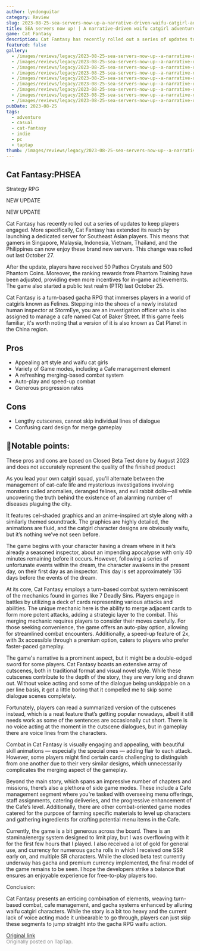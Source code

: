 ```yaml
---
author: lyndonguitar
category: Review
slug: 2023-08-25-sea-servers-now-up-a-narrative-driven-waifu-catgirl-adventure-review-cat-fantasy
title: SEA servers now up! | A narrative-driven waifu catgirl adventure | Review - Cat Fantasy
game: Cat Fantasy
description: Cat Fantasy has recently rolled out a series of updates to keep players engaged. More specifically, Cat Fantasy has extended its reach by launching a dedicated server for Southeast Asian players. This means that gamers in Singapore, Malaysia, Indonesia, Vietnam, Thailand, and the Philippines can now enjoy these brand new servers. This change was rolled out last October 27.
featured: false
gallery:
  - /images/reviews/legacy/2023-08-25-sea-servers-now-up--a-narrative-driven-waifu-catgirl-adventure--review---cat-fantasy-0.avif
  - /images/reviews/legacy/2023-08-25-sea-servers-now-up--a-narrative-driven-waifu-catgirl-adventure--review---cat-fantasy-1.avif
  - /images/reviews/legacy/2023-08-25-sea-servers-now-up--a-narrative-driven-waifu-catgirl-adventure--review---cat-fantasy-2.avif
  - /images/reviews/legacy/2023-08-25-sea-servers-now-up--a-narrative-driven-waifu-catgirl-adventure--review---cat-fantasy-3.avif
  - /images/reviews/legacy/2023-08-25-sea-servers-now-up--a-narrative-driven-waifu-catgirl-adventure--review---cat-fantasy-4.avif
  - /images/reviews/legacy/2023-08-25-sea-servers-now-up--a-narrative-driven-waifu-catgirl-adventure--review---cat-fantasy-5.avif
  - /images/reviews/legacy/2023-08-25-sea-servers-now-up--a-narrative-driven-waifu-catgirl-adventure--review---cat-fantasy-6.avif
  - /images/reviews/legacy/2023-08-25-sea-servers-now-up--a-narrative-driven-waifu-catgirl-adventure--review---cat-fantasy-7.avif
  - /images/reviews/legacy/2023-08-25-sea-servers-now-up--a-narrative-driven-waifu-catgirl-adventure--review---cat-fantasy-8.avif
pubDate: 2023-08-25
tags:
  - adventure
  - casual
  - cat-fantasy
  - indie
  - pc
  - taptap
thumb: /images/reviews/legacy/2023-08-25-sea-servers-now-up--a-narrative-driven-waifu-catgirl-adventure--review---cat-fantasy-0.avif
---
```


Cat Fantasy:PHSEA
--
Strategy
RPG

NEW UPDATE

NEW UPDATE

Cat Fantasy has recently rolled out a series of updates to keep players engaged. More specifically, Cat Fantasy has extended its reach by launching a dedicated server for Southeast Asian players. This means that gamers in Singapore, Malaysia, Indonesia, Vietnam, Thailand, and the Philippines can now enjoy these brand new servers. This change was rolled out last October 27.

After the update, players have received 50 Pathos Crystals and 500 Phantom Coins. Moreover, the ranking rewards from Phantom Training have been adjusted, providing even more incentives for in-game achievements. The game also started a public test realm (PTR) last October 25.

Cat Fantasy is a turn-based gacha RPG that immerses players in a world of catgirls known as Felines. Stepping into the shoes of a newly instated human inspector at StormEye, you are an investigation officer who is also assigned to manage a cafe named Cat of Baker Street. If this game feels familiar, it's worth noting that a version of it is also known as Cat Planet in the China region.




## Pros
- Appealing art style and waifu cat girls
- Variety of Game modes, including a Cafe management element
- A refreshing merging-based combat system
- Auto-play and speed-up combat
- Generous progression rates




## Cons
- Lengthy cutscenes, cannot skip individual lines of dialogue
- Confusing card design for merge gameplay



## 📝Notable points:

These pros and cons are based on Closed Beta Test done by August 2023 and does not accurately represent the quality of the finished product

As you lead your own catgirl squad, you'll alternate between the management of cat-cafe life and mysterious investigations involving monsters called anomalies, deranged felines, and evil rabbit dolls—all while uncovering the truth behind the existence of an alarming number of diseases plaguing the city.

It features cel-shaded graphics and an anime-inspired art style along with a similarly themed soundtrack. The graphics are highly detailed, the animations are fluid, and the catgirl character designs are obviously waifu, but it’s nothing we’ve not seen before.

The game begins with your character having a dream where in it he’s already a seasoned inspector, about an impending apocalypse with only 40 minutes remaining before it occurs. However, following a series of unfortunate events within the dream, the character awakens in the present day, on their first day as an inspector. This day is set approximately 136 days before the events of the dream.

At its core, Cat Fantasy employs a turn-based combat system reminiscent of the mechanics found in games like 7 Deadly Sins. Players engage in battles by utilizing a deck of cards representing various attacks and abilities. The unique mechanic here is the ability to merge adjacent cards to form more potent attacks, adding a strategic layer to the combat. This merging mechanic requires players to consider their moves carefully. For those seeking convenience, the game offers an auto-play option, allowing for streamlined combat encounters. Additionally, a speed-up feature of 2x, with 3x accessible through a premium option, caters to players who prefer faster-paced gameplay.

The game's narrative is a prominent aspect, but it might be a double-edged sword for some players. Cat Fantasy boasts an extensive array of cutscenes, both in traditional format and visual novel style. While these cutscenes contribute to the depth of the story, they are very long and drawn out. Without voice acting and some of the dialogue being unskippable on a per line basis, it got a little boring that it compelled me to skip some dialogue scenes completely.

Fortunately, players can read a summarized version of the cutscenes instead, which is a neat feature that’s getting popular nowadays, albeit it still needs work as some of the sentences are occasionally cut short. There is no voice acting at the moment in the cutscene dialogues, but in gameplay there are voice lines from the characters.

Combat in Cat Fantasy is visually engaging and appealing, with beautiful skill animations — especially the special ones — adding flair to each attack. However, some players might find certain cards challenging to distinguish from one another due to their very similar designs, which unnecessarily complicates the merging aspect of the gameplay.

Beyond the main story, which spans an impressive number of chapters and missions, there’s also a plethora of side game modes. These include a Cafe management segment where you're tasked with overseeing menu offerings, staff assignments, catering deliveries, and the progressive enhancement of the Cafe’s level. Additionally, there are other combat-oriented game modes catered for the purpose of farming specific materials to level up characters and gathering ingredients for crafting potential menu items in the Cafe.

Currently, the game is a bit generous across the board. There is an stamina/energy system designed to limit play, but I was overflowing with it for the first few hours that I played. I also received a lot of gold for general use, and currency for numerous gacha rolls in which I received one SSR early on, and multiple SR characters. While the closed beta test currently underway has gacha and premium currency implemented, the final model of the game remains to be seen. I hope the developers strike a balance that ensures an enjoyable experience for free-to-play players too.

Conclusion:

Cat Fantasy presents an enticing combination of elements, weaving turn-based combat, cafe management, and gacha systems enhanced by alluring waifu catgirl characters. While the story is a bit too heavy and the current lack of voice acting made it unbearable to go through, players can just skip these segments to jump straight into the gacha RPG waifu action.

[Original link](https://www.taptap.io/post/6194247)<br><span style="font-size: 0.95em; color: #888;">Originally posted on TapTap.</span>